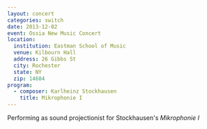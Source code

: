 ```yaml
---
layout: concert
categories: switch
date: 2013-12-02
event: Ossia New Music Concert
location:
  institution: Eastman School of Music
  venue: Kilbourn Hall
  address: 26 Gibbs St
  city: Rochester
  state: NY
  zip: 14604
program:
  - composer: Karlheinz Stockhausen
    title: Mikrophonie I
---
```


Performing as sound projectionist for Stockhausen's *Mikrophonie I*
